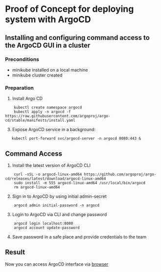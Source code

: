 # Proof of Concept for deploying system with ArgoCD

## Installing and configuring command access to the ArgoCD GUI in a cluster

### Preconditions

- minikube installed on a local machine
- minikube cluster created

### Preparation

1. Install Argo CD
```
    kubectl create namespace argocd
    kubectl apply -n argocd -f https://raw.githubusercontent.com/argoproj/argo-cd/stable/manifests/install.yaml
```

3. Expose ArgoCD service in a background:
```
   kubectl port-forward svc/argocd-server -n argocd 8080:443 &
```

## Command Access 

1. Install the latest version of ArgoCD CLI
```
    curl -sSL -o argocd-linux-amd64 https://github.com/argoproj/argo-cd/releases/latest/download/argocd-linux-amd64
    sudo install -m 555 argocd-linux-amd64 /usr/local/bin/argocd
    rm argocd-linux-amd64
```
 
2. Sign in to ArgoCD by using initial admin-secret
```
    argocd admin initial-password -n argocd
```
 
3. Login to ArgoCD via CLI and change password
```
    argocd login localhost:8080
    argocd account update-password
```

4. Save password in a safe place and provide credentials to the team

## Result

Now you can access ArgoCD interface via [browser](https://localhost:8080)
